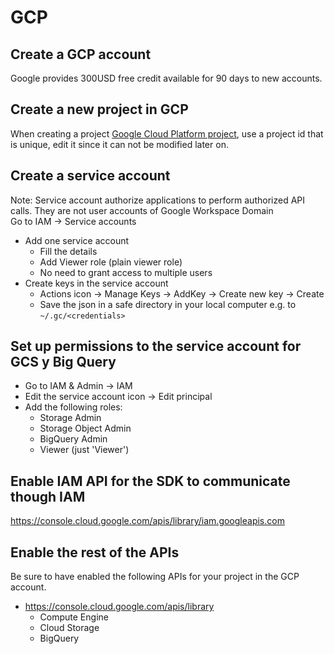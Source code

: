 # GCP

## Create a GCP account

Google provides 300USD free credit available for 90 days to new accounts.

## Create a new project in GCP

When creating a project [Google Cloud Platform project](https://console.cloud.google.com/cloud-resource-manager), use a project id that is unique, edit it since it can not be modified later on. 

## Create a service account

Note: Service account authorize applications to perform authorized API calls. They are not user accounts of Google Workspace Domain  
Go to IAM -> Service accounts
- Add one service account
  - Fill the details
  - Add Viewer role (plain viewer role)
  - No need to grant access to multiple users
- Create keys in the service account
  - Actions icon -> Manage Keys -> AddKey -> Create new key -> Create
  - Save the json in a safe directory in your local computer e.g. to `~/.gc/<credentials>`


## Set up permissions to the service account for GCS y Big Query

- Go to IAM & Admin -> IAM
- Edit the service account icon -> Edit principal
- Add the following roles:
  - Storage Admin
  - Storage Object Admin
  - BigQuery Admin
  - Viewer (just 'Viewer')


## Enable IAM API for the SDK to communicate though IAM
https://console.cloud.google.com/apis/library/iam.googleapis.com

## Enable the rest of the APIs 
Be sure to have enabled the following APIs for your project in the GCP account.
- https://console.cloud.google.com/apis/library
  - Compute Engine
  - Cloud Storage
  - BigQuery  


 
